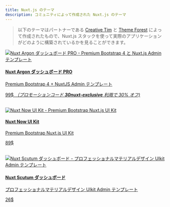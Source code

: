 ```yaml
---
title: Nuxt.js のテーマ
description: コミュニティによって作成された Nuxt.js のテーマ
---
```


> 以下のテーマはパートナーである [Creative Tim](https://www.creative-tim.com/?partner=120213) と [Theme Forest](https://themeforest.net) によって作成されたもので、Nuxt.js スタックを使って実際のアプリケーションがどのように構築されているかを見ることができます。

<div>
  <a href="https://www.creative-tim.com/product/nuxt-argon-dashboard-pro?partner=120213" rel="nofollow" class="Promote">
    <img src="/themes/nuxt-argon-dashboard-pro.jpg" srcset="/themes/nuxt-argon-dashboard-pro-2x.jpg 2x" alt="Nuxt Argon ダッシュボード PRO - Premium Bootstrap 4 と Nuxt.js Admin テンプレート">
    <div class="Promote__Content">
      <h4 class="Promote__Content__Title">Nuxt Argon ダッシュボード PRO</h4>
      <p class="Promote__Content__Description">Premium Bootstrap 4 + NuxtJS Admin テンプレート</p>
      <p class="Promote__Content__Price">99$ <i>（プロモーションコード <strong>30nuxt-exclusive</strong> 利用で 30% オフ)</i></p>
    </div>
  </a>
</div>
<br>
<div>
  <a href="https://www.creative-tim.com/product/nuxt-now-ui-kit-pro?partner=120213" rel="nofollow" class="Promote">
    <img src="/themes/nuxt-now-ui-kit.jpg" srcset="/themes/nuxt-now-ui-kit-2x.jpg 2x" alt="Nuxt Now UI Kit - Premium Bootstrap Nuxt.js UI Kit">
    <div class="Promote__Content">
      <h4 class="Promote__Content__Title">Nuxt Now UI Kit</h4>
      <p class="Promote__Content__Description">Premium Bootstrap Nuxt.js UI Kit</p>
      <p class="Promote__Content__Price">89$</p>
    </div>
  </a>
</div>
<br>
<div>
  <a href="https://1.envato.market/scutum-nuxt" rel="nofollow" class="Promote">
    <img src="/themes/nuxt-scutum-dashboard.jpg" srcset="/themes/nuxt-scutum-dashboard-2x.jpg 2x" alt="Nuxt Scutum ダッシュボード - プロフェッショナルマテリアルデザイン UIkit Admin テンプレート">
    <div class="Promote__Content">
      <h4 class="Promote__Content__Title">Nuxt Scutum ダッシュボード</h4>
      <p class="Promote__Content__Description">プロフェッショナルマテリアルデザイン UIkit Admin テンプレート</p>
      <p class="Promote__Content__Price">26$</p>
    </div>
  </a>
</div>
